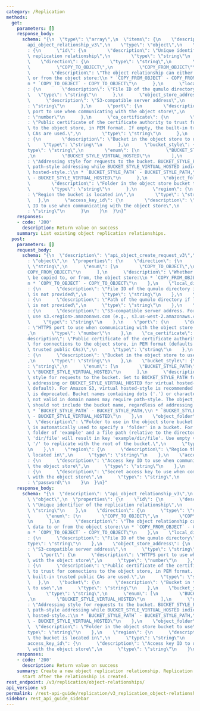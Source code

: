 ```yaml
---
category: /Replication
methods:
  get:
    parameters: []
    response_body:
      schema: "{\n  \"type\": \"array\",\n  \"items\": {\n    \"description\": \"\
        api_object_relationship_v3\",\n    \"type\": \"object\",\n    \"properties\"\
        : {\n      \"id\": {\n        \"description\": \"Unique identifier of the\
        \ replication relationship\",\n        \"type\": \"string\"\n      },\n  \
        \    \"direction\": {\n        \"type\": \"string\",\n        \"enum\": [\n\
        \          \"COPY_TO_OBJECT\",\n          \"COPY_FROM_OBJECT\"\n        ],\n\
        \        \"description\": \"The object relationship can either copy data to\
        \ or from the object store:\\n * `COPY_FROM_OBJECT` - COPY_FROM_OBJECT,\\\
        n * `COPY_TO_OBJECT` - COPY_TO_OBJECT\"\n      },\n      \"local_directory_id\"\
        : {\n        \"description\": \"File ID of the qumulo directory\",\n     \
        \   \"type\": \"string\"\n      },\n      \"object_store_address\": {\n  \
        \      \"description\": \"S3-compatible server address\",\n        \"type\"\
        : \"string\"\n      },\n      \"port\": {\n        \"description\": \"HTTPS\
        \ port to use when communicating with the object store\",\n        \"type\"\
        : \"number\"\n      },\n      \"ca_certificate\": {\n        \"description\"\
        : \"Public certificate of the certificate authority to trust for connections\
        \ to the object store, in PEM format. If empty, the built-in trusted public\
        \ CAs are used.\",\n        \"type\": \"string\"\n      },\n      \"bucket\"\
        : {\n        \"description\": \"Bucket in the object store to use\",\n   \
        \     \"type\": \"string\"\n      },\n      \"bucket_style\": {\n        \"\
        type\": \"string\",\n        \"enum\": [\n          \"BUCKET_STYLE_PATH\"\
        ,\n          \"BUCKET_STYLE_VIRTUAL_HOSTED\"\n        ],\n        \"description\"\
        : \"Addressing style for requests to the bucket. BUCKET_STYLE_PATH indicates\
        \ path-style addressing while BUCKET_STYLE_VIRTUAL_HOSTED indicates virtual\
        \ hosted-style.:\\n * `BUCKET_STYLE_PATH` - BUCKET_STYLE_PATH,\\n * `BUCKET_STYLE_VIRTUAL_HOSTED`\
        \ - BUCKET_STYLE_VIRTUAL_HOSTED\"\n      },\n      \"object_folder\": {\n\
        \        \"description\": \"Folder in the object store bucket to use\",\n\
        \        \"type\": \"string\"\n      },\n      \"region\": {\n        \"description\"\
        : \"Region the bucket is located in\",\n        \"type\": \"string\"\n   \
        \   },\n      \"access_key_id\": {\n        \"description\": \"Access key\
        \ ID to use when communicating with the object store\",\n        \"type\"\
        : \"string\"\n      }\n    }\n  }\n}"
    responses:
    - code: '200'
      description: Return value on success
    summary: List existing object replication relationships.
  post:
    parameters: []
    request_body:
      schema: "{\n  \"description\": \"api_object_create_request_v3\",\n  \"type\"\
        : \"object\",\n  \"properties\": {\n    \"direction\": {\n      \"type\":\
        \ \"string\",\n      \"enum\": [\n        \"COPY_TO_OBJECT\",\n        \"\
        COPY_FROM_OBJECT\"\n      ],\n      \"description\": \"Whether data is to\
        \ be copied to, or from, the object store:\\n * `COPY_FROM_OBJECT` - COPY_FROM_OBJECT,\\\
        n * `COPY_TO_OBJECT` - COPY_TO_OBJECT\"\n    },\n    \"local_directory_id\"\
        : {\n      \"description\": \"File ID of the qumulo directory if local_directory_path\
        \ is not provided\",\n      \"type\": \"string\"\n    },\n    \"local_directory_path\"\
        : {\n      \"description\": \"Path of the qumulo directory if local_directory_id\
        \ is not provided\",\n      \"type\": \"string\"\n    },\n    \"object_store_address\"\
        : {\n      \"description\": \"S3-compatible server address. For Amazon S3,\
        \ use s3.<region>.amazonaws.com (e.g., s3.us-west-2.amazonaws.com).\",\n \
        \     \"type\": \"string\"\n    },\n    \"port\": {\n      \"description\"\
        : \"HTTPS port to use when communicating with the object store (default: 443)\"\
        ,\n      \"type\": \"number\"\n    },\n    \"ca_certificate\": {\n      \"\
        description\": \"Public certificate of the certificate authority to trust\
        \ for connections to the object store, in PEM format (defaults to built-in\
        \ trusted public CAs)\",\n      \"type\": \"string\"\n    },\n    \"bucket\"\
        : {\n      \"description\": \"Bucket in the object store to use for this relationship\"\
        ,\n      \"type\": \"string\"\n    },\n    \"bucket_style\": {\n      \"type\"\
        : \"string\",\n      \"enum\": [\n        \"BUCKET_STYLE_PATH\",\n       \
        \ \"BUCKET_STYLE_VIRTUAL_HOSTED\"\n      ],\n      \"description\": \"Addressing\
        \ style for requests to the bucket. Set to BUCKET_STYLE_PATH for path-style\
        \ addressing or BUCKET_STYLE_VIRTUAL_HOSTED for virtual hosted-style (the\
        \ default). For Amazon S3, virtual hosted-style is recommended as path-style\
        \ is deprecated. Bucket names containing dots ('.') or characters that are\
        \ not valid in domain names may require path-style. The object_store_address\
        \ should not include the bucket name, regardless of addressing style.:\\n\
        \ * `BUCKET_STYLE_PATH` - BUCKET_STYLE_PATH,\\n * `BUCKET_STYLE_VIRTUAL_HOSTED`\
        \ - BUCKET_STYLE_VIRTUAL_HOSTED\"\n    },\n    \"object_folder\": {\n    \
        \  \"description\": \"Folder to use in the object store bucket. A slash separator\
        \ is automatically used to specify a 'folder' in a bucket. For example, a\
        \ folder of 'example' and a file path (relative to the directory_path) of\
        \ 'dir/file' will result in key 'example/dir/file'. Use empty value '' or\
        \ '/' to replicate with the root of the bucket.\",\n      \"type\": \"string\"\
        \n    },\n    \"region\": {\n      \"description\": \"Region the bucket is\
        \ located in\",\n      \"type\": \"string\"\n    },\n    \"access_key_id\"\
        : {\n      \"description\": \"Access key ID to use when communicating with\
        \ the object store\",\n      \"type\": \"string\"\n    },\n    \"secret_access_key\"\
        : {\n      \"description\": \"Secret access key to use when communicating\
        \ with the object store\",\n      \"type\": \"string\",\n      \"format\"\
        : \"password\"\n    }\n  }\n}"
    response_body:
      schema: "{\n  \"description\": \"api_object_relationship_v3\",\n  \"type\":\
        \ \"object\",\n  \"properties\": {\n    \"id\": {\n      \"description\":\
        \ \"Unique identifier of the replication relationship\",\n      \"type\":\
        \ \"string\"\n    },\n    \"direction\": {\n      \"type\": \"string\",\n\
        \      \"enum\": [\n        \"COPY_TO_OBJECT\",\n        \"COPY_FROM_OBJECT\"\
        \n      ],\n      \"description\": \"The object relationship can either copy\
        \ data to or from the object store:\\n * `COPY_FROM_OBJECT` - COPY_FROM_OBJECT,\\\
        n * `COPY_TO_OBJECT` - COPY_TO_OBJECT\"\n    },\n    \"local_directory_id\"\
        : {\n      \"description\": \"File ID of the qumulo directory\",\n      \"\
        type\": \"string\"\n    },\n    \"object_store_address\": {\n      \"description\"\
        : \"S3-compatible server address\",\n      \"type\": \"string\"\n    },\n\
        \    \"port\": {\n      \"description\": \"HTTPS port to use when communicating\
        \ with the object store\",\n      \"type\": \"number\"\n    },\n    \"ca_certificate\"\
        : {\n      \"description\": \"Public certificate of the certificate authority\
        \ to trust for connections to the object store, in PEM format. If empty, the\
        \ built-in trusted public CAs are used.\",\n      \"type\": \"string\"\n \
        \   },\n    \"bucket\": {\n      \"description\": \"Bucket in the object store\
        \ to use\",\n      \"type\": \"string\"\n    },\n    \"bucket_style\": {\n\
        \      \"type\": \"string\",\n      \"enum\": [\n        \"BUCKET_STYLE_PATH\"\
        ,\n        \"BUCKET_STYLE_VIRTUAL_HOSTED\"\n      ],\n      \"description\"\
        : \"Addressing style for requests to the bucket. BUCKET_STYLE_PATH indicates\
        \ path-style addressing while BUCKET_STYLE_VIRTUAL_HOSTED indicates virtual\
        \ hosted-style.:\\n * `BUCKET_STYLE_PATH` - BUCKET_STYLE_PATH,\\n * `BUCKET_STYLE_VIRTUAL_HOSTED`\
        \ - BUCKET_STYLE_VIRTUAL_HOSTED\"\n    },\n    \"object_folder\": {\n    \
        \  \"description\": \"Folder in the object store bucket to use\",\n      \"\
        type\": \"string\"\n    },\n    \"region\": {\n      \"description\": \"Region\
        \ the bucket is located in\",\n      \"type\": \"string\"\n    },\n    \"\
        access_key_id\": {\n      \"description\": \"Access key ID to use when communicating\
        \ with the object store\",\n      \"type\": \"string\"\n    }\n  }\n}"
    responses:
    - code: '200'
      description: Return value on success
    summary: Create a new object replication relationship. Replication will automatically
      start after the relationship is created.
rest_endpoint: /v3/replication/object-relationships/
api_version: v3
permalink: /rest-api-guide/replication/v3_replication_object-relationships.html
sidebar: rest_api_guide_sidebar
---
```

